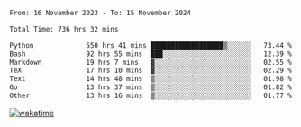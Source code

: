 <!--START_SECTION:waka-->

```txt
From: 16 November 2023 - To: 15 November 2024

Total Time: 736 hrs 32 mins

Python             550 hrs 41 mins ██████████████████▒░░░░░░   73.44 %
Bash               92 hrs 55 mins  ███░░░░░░░░░░░░░░░░░░░░░░   12.39 %
Markdown           19 hrs 7 mins   ▓░░░░░░░░░░░░░░░░░░░░░░░░   02.55 %
TeX                17 hrs 10 mins  ▓░░░░░░░░░░░░░░░░░░░░░░░░   02.29 %
Text               14 hrs 48 mins  ▒░░░░░░░░░░░░░░░░░░░░░░░░   01.98 %
Go                 13 hrs 37 mins  ▒░░░░░░░░░░░░░░░░░░░░░░░░   01.82 %
Other              13 hrs 16 mins  ▒░░░░░░░░░░░░░░░░░░░░░░░░   01.77 %
```

<!--END_SECTION:waka-->
[![wakatime](https://wakatime.com/badge/user/5f89a63a-5294-4958-ad30-2b3455e63f2a.svg)](https://wakatime.com/@5f89a63a-5294-4958-ad30-2b3455e63f2a)
